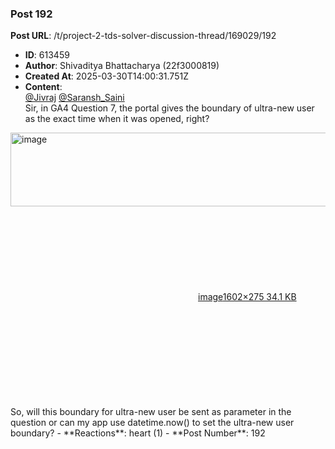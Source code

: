 ### Post 192
**Post URL**: /t/project-2-tds-solver-discussion-thread/169029/192
- **ID**: 613459
- **Author**: Shivaditya Bhattacharya (22f3000819)
- **Created At**: 2025-03-30T14:00:31.751Z
- **Content**:  
  <a class="mention" href="/u/jivraj">@Jivraj</a> <a class="mention" href="/u/saransh_saini">@Saransh_Saini</a><br>
Sir, in GA4 Question 7, the portal gives the boundary of ultra-new user as the exact time when it was opened, right?<br>
<div class="lightbox-wrapper"><a class="lightbox" href="https://europe1.discourse-cdn.com/flex013/uploads/iitm/original/3X/9/1/912aea18fd5f3ba6ceaa9ee01db45fe4b90932cd.png" data-download-href="/uploads/short-url/kIdaYkWwtd5Iwnr2G8HEQkxszY9.png?dl=1" title="image" rel="noopener nofollow ugc"><img src="https://europe1.discourse-cdn.com/flex013/uploads/iitm/optimized/3X/9/1/912aea18fd5f3ba6ceaa9ee01db45fe4b90932cd_2_690x118.png" alt="image" data-base62-sha1="kIdaYkWwtd5Iwnr2G8HEQkxszY9" width="690" height="118" srcset="https://europe1.discourse-cdn.com/flex013/uploads/iitm/optimized/3X/9/1/912aea18fd5f3ba6ceaa9ee01db45fe4b90932cd_2_690x118.png, https://europe1.discourse-cdn.com/flex013/uploads/iitm/optimized/3X/9/1/912aea18fd5f3ba6ceaa9ee01db45fe4b90932cd_2_1035x177.png 1.5x, https://europe1.discourse-cdn.com/flex013/uploads/iitm/optimized/3X/9/1/912aea18fd5f3ba6ceaa9ee01db45fe4b90932cd_2_1380x236.png 2x" data-dominant-color="303439"><div class="meta"><svg class="fa d-icon d-icon-far-image svg-icon" aria-hidden="true"><use href="#far-image"></use></svg><span class="filename">image</span><span class="informations">1602×275 34.1 KB</span><svg class="fa d-icon d-icon-discourse-expand svg-icon" aria-hidden="true"><use href="#discourse-expand"></use></svg></div></a></div><br>
So, will this boundary for ultra-new user be sent as parameter in the question or can my app use datetime.now() to set the ultra-new user boundary?
- **Reactions**: heart (1)
- **Post Number**: 192

